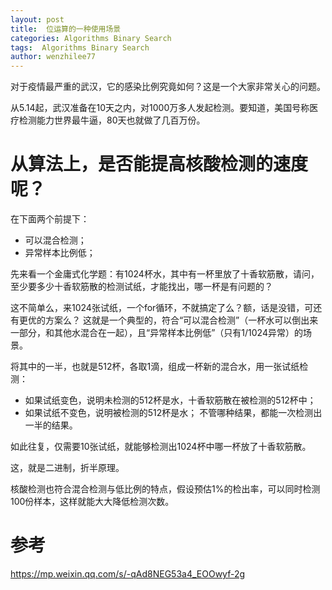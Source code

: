 ```yaml
---
layout: post
title:  位运算的一种使用场景
categories: Algorithms Binary Search
tags:  Algorithms Binary Search
author: wenzhilee77
---
```


对于疫情最严重的武汉，它的感染比例究竟如何？这是一个大家非常关心的问题。
 
从5.14起，武汉准备在10天之内，对1000万多人发起检测。要知道，美国号称医疗检测能力世界最牛逼，80天也就做了几百万份。

# 从算法上，是否能提高核酸检测的速度呢？

在下面两个前提下：
* 可以混合检测；
* 异常样本比例低；

先来看一个金庸式化学题：有1024杯水，其中有一杯里放了十香软筋散，请问，至少要多少十香软筋散的检测试纸，才能找出，哪一杯是有问题的？
 
这不简单么，来1024张试纸，一个for循环，不就搞定了么？额，话是没错，可还有更优的方案么？
这就是一个典型的，符合“可以混合检测”（一杯水可以倒出来一部分，和其他水混合在一起），且“异常样本比例低”（只有1/1024异常）的场景。
 
将其中的一半，也就是512杯，各取1滴，组成一杯新的混合水，用一张试纸检测：
* 如果试纸变色，说明未检测的512杯是水，十香软筋散在被检测的512杯中；
* 如果试纸不变色，说明被检测的512杯是水；
不管哪种结果，都能一次检测出一半的结果。

如此往复，仅需要10张试纸，就能够检测出1024杯中哪一杯放了十香软筋散。

这，就是二进制，折半原理。
 
核酸检测也符合混合检测与低比例的特点，假设预估1%的检出率，可以同时检测100份样本，这样就能大大降低检测次数。
 

# 参考

https://mp.weixin.qq.com/s/-qAd8NEG53a4_EOOwyf-2g